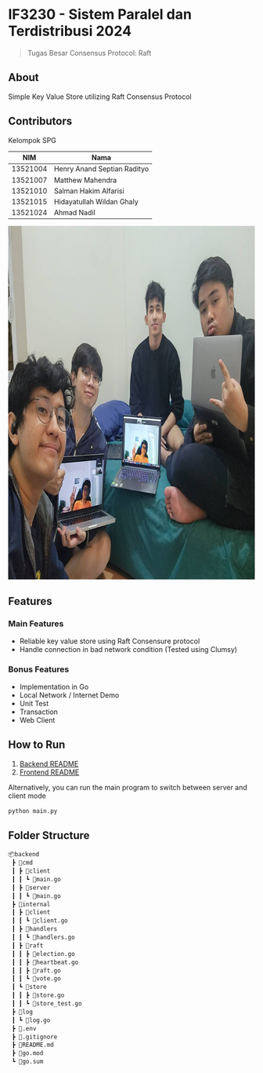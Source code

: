 # IF3230 - Sistem Paralel dan Terdistribusi 2024
> Tugas Besar Consensus Protocol: Raft

## About
Simple Key Value Store utilizing Raft Consensus Protocol

## Contributors
Kelompok SPG

| NIM | Nama |
| --- | --- |
| 13521004 | Henry Anand Septian Radityo |
| 13521007 | Matthew Mahendra |
| 13521010 | Salman Hakim Alfarisi |
| 13521015 | Hidayatullah Wildan Ghaly |
| 13521024 | Ahmad Nadil |

<img src="docs/spg.jpg" alt="Kelompok 1 K03" width="1280" height="720">

## Features
### Main Features
- Reliable key value store using Raft Consensure protocol
- Handle connection in bad network condition (Tested using Clumsy)

### Bonus Features
- Implementation in Go
- Local Network / Internet Demo
- Unit Test
- Transaction
- Web Client

## How to Run
1. [Backend README](backend/README.md)
2. [Frontend README](frontend/README.md)


Alternatively, you can run the main program to switch between server and client mode
```bash
python main.py
```

## Folder Structure
```bash
📦backend
 ┣ 📂cmd
 ┃ ┣ 📂client
 ┃ ┃ ┗ 📜main.go
 ┃ ┣ 📂server
 ┃ ┃ ┗ 📜main.go
 ┣ 📂internal
 ┃ ┣ 📂client
 ┃ ┃ ┗ 📜client.go
 ┃ ┣ 📂handlers
 ┃ ┃ ┗ 📜handlers.go
 ┃ ┣ 📂raft
 ┃ ┃ ┣ 📜election.go
 ┃ ┃ ┣ 📜heartbeat.go
 ┃ ┃ ┣ 📜raft.go
 ┃ ┃ ┗ 📜vote.go
 ┃ ┗ 📂store
 ┃ ┃ ┣ 📜store.go
 ┃ ┃ ┗ 📜store_test.go
 ┣ 📂log
 ┃ ┗ 📜log.go
 ┣ 📜.env
 ┣ 📜.gitignore
 ┣ 📜README.md
 ┣ 📜go.mod
 ┗ 📜go.sum
```
